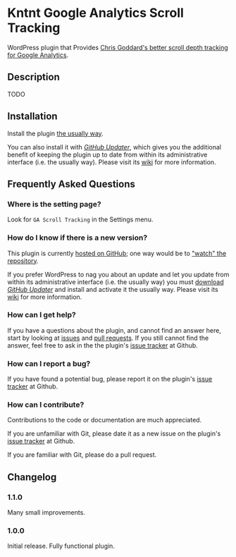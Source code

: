 # Kntnt Google Analytics Scroll Tracking

WordPress plugin that Provides [Chris Goddard's better scroll depth tracking for Google Analytics](https://chrisgoddard.blog/2016/05/10/building-a-better-scroll-depth-tracking-plugin-for-google-analytics/). 

## Description

TODO

## Installation

Install the plugin [the usually way](https://codex.wordpress.org/Managing_Plugins#Installing_Plugins).

You can also install it with [*GitHub Updater*](https://github.com/afragen/github-updater/archive/develop.zip), which gives you the additional benefit of keeping the plugin up to date from within its administrative interface (i.e. the usually way). Please visit its [wiki](https://github.com/afragen/github-updater/wiki) for more information.

## Frequently Asked Questions

### Where is the setting page?

Look for `GA Scroll Tracking` in the Settings menu.

### How do I know if there is a new version?

This plugin is currently [hosted on GitHub](https://github.com/kntnt/kntnt-ga-scroll-tracking); one way would be to ["watch" the repository](https://help.github.com/articles/watching-and-unwatching-repositories/).

If you prefer WordPress to nag you about an update and let you update from within its administrative interface (i.e. the usually way) you must [download *GitHub Updater*](https://github.com/afragen/github-updater/archive/develop.zip) and install and activate it the usually way. Please visit its [wiki](https://github.com/afragen/github-updater/wiki) for more information. 

### How can I get help?

If you have a questions about the plugin, and cannot find an answer here, start by looking at [issues](https://github.com/kntnt/kntnt-ga-scroll-tracking/issues) and [pull requests](https://github.com/kntnt/kntnt-ga-scroll-tracking/pulls). If you still cannot find the answer, feel free to ask in the the plugin's [issue tracker](https://github.com/kntnt/kntnt-ga-scroll-tracking/issues) at Github.

### How can I report a bug?

If you have found a potential bug, please report it on the plugin's [issue tracker](https://github.com/kntnt/kntnt-ga-scroll-tracking/issues) at Github.

### How can I contribute?

Contributions to the code or documentation are much appreciated.

If you are unfamiliar with Git, please date it as a new issue on the plugin's [issue tracker](https://github.com/kntnt/kntnt-ga-scroll-tracking/issues) at Github.

If you are familiar with Git, please do a pull request.

## Changelog

### 1.1.0

Many small improvements.

### 1.0.0

Initial release. Fully functional plugin.
